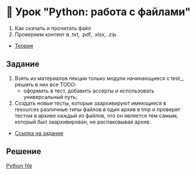 # 📁 Урок "Python: работа с файлами"

1. Как скачать и прочитать файл
2. Проверяем контент в .txt, .pdf, .xlsx, .zip

- [Теория](https://github.com/tacitcoast/QA-Guru/tree/main/Python_part_3_files/theory)

## Задание

1. Взять из материалов лекции только модули начинающиеся с test_, решить в них все TODO:
   - оформить в тест, добавить ассерты и использовать универсальный путь;
3. Создать новые тесты, которые заархивируют имеющиеся в resources различные типы файлов в один архив в tmp и проверят тестом в архиве каждый из файлов, что он является тем самым, который был заархивирован, не распаковывая архив.

- [Ссылка на задание](https://github.com/qa-guru/qa_guru_python_6_7_files/tree/master/tests)

## Решение
[Python file](https://github.com/tacitcoast/QA-Guru/tree/main/Python_part_3_files/tests)


